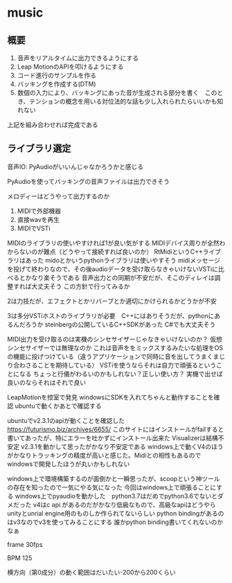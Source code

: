 # music

## 概要
1. 音声をリアルタイムに出力できるようにする
2. Leap MotionのAPIを叩けるようにする
3. コード進行のサンプルを作る
4. バッキングを作成する(DTM)
5. 数個の入力により、バッキングにあった音が生成される部分を書く　このとき、テンションの概念を用いる対位法的な話も少し入れられたらいいかも知れない

上記を組み合わせれば完成である

## ライブラリ選定

音声IO: PyAudioがいいんじゃなかろうかと感じる

PyAudioを使ってバッキングの音声ファイルは出力できそう

メロディーはどうやって出力するのか

1. MIDIで外部機器
2. 直接wavを再生
3. MIDIでVSTi

MIDIのライブラリの使いやすければ1が良い気がする
MIDIデバイス周りが全然わからないのが難点（どうやって接続すれば良いのか）
RtMidiというC++ライブラリはあった
midoとかいうpythonライブラリは使いやすそう
midiメッセージを投げて終わりなので、その後audioデータを受け取らなきゃいけないVSTiに比べるとかなり楽そうである
音声出力との同期が不安だが、そこのディレイは調整すれば大丈夫そう
この方針で行ってみるか

2は力技だが、エフェクトとかリバーブとか適切にかけられるかどうかが不安

3は多分VSTiホストのライブラリが必要　C++にはありそうだが、pythonにあるんだろうか
steinbergの公開しているC++SDKがあった C#でも大丈夫そう

MIDI出力を受け取るのは実機のシンセサイザーじゃなきゃいけないのか？
仮想シンセサイザーでは無理なのか
これは音声ををミックスするみたいな処理をOSの機能に投げつけている（違うアプリケーションで同時に音を出してうまくまじり合わさることを期待している）
VSTiを使うならそれは自力で頑張るということになる
ちょっと行儀がわるいのかもしれない？正しい使い方？
実機で出せば良いのならそれはそれで良い

LeapMotionを控室で発見
windowsにSDKを入れてちゃんと動作することを確認
ubuntuで動くかあとで確認する

ubuntuでv2.3.1のapiが動くことを確認した
<https://futurismo.biz/archives/6655/>
このサイトにはインストールがfailすると書いてあったが、特にエラーを吐かずにインストール出来た
Visualizerは結構不安定
v2.3.1を動かして思ったがかなり不安定である
windows上で動くV4のほうがかなりトラッキングの精度が高いと感じた。Midiとの相性もあるのでwindowsで開発したほうが丸いかもしれない

windows上で環境構築するのが面倒かと一瞬思ったが、scoopという神ツールの存在を知ったので一気にやる気になった
今回はwindows上で頑張ることにする
windows上でpyaudioを動かした　python3.7はだめでpython3.6でないとダメだった
v4はc api があるのだがかなり低級なもので、高級なapiはどうやらunityとunrial engine用のものしか作られてないらしい
python bindingがあるのはv3なのでv3を使ってみることにする
誰かpython binding書いてくれないのかなぁ


frame 30fps

BPM 125

横方向（第0成分）の動く範囲はだいたい-200から200くらい